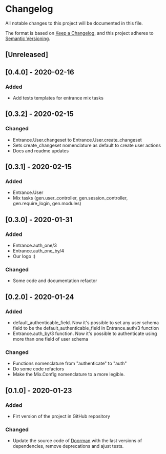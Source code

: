 # Changelog
All notable changes to this project will be documented in this file.

The format is based on [Keep a Changelog](https://keepachangelog.com/en/1.0.0/),
and this project adheres to [Semantic Versioning](https://semver.org/spec/v2.0.0.html).

## [Unreleased]
## [0.4.0] - 2020-02-16
### Added
- Add tests templates for entrance mix tasks
## [0.3.2] - 2020-02-15
### Changed
- Entrance.User.changeset to Entrance.User.create_changeset
- Sets create_changeset nomenclature as default to create user actions
- Docs and readme updates
## [0.3.1] - 2020-02-15
### Added
- Entrance.User
- Mix tasks (gen.user_controller, gen.session_controller, gen.require_login, gen.modules)
## [0.3.0] - 2020-01-31
### Added
- Entrance.auth_one/3
- Entrance.auth_one_by/4
- Our logo :)
### Changed
- Some code and documentation refactor
## [0.2.0] - 2020-01-24
### Added
- default_authenticable_field. Now it's possible to set any user schema field to be the default_authenticable_field in Entrance.auth/3 function
- Entrance.auth_by/3 function. Now it's possible to authenticate using more than one field of user schema
### Changed
- Functions nomenclature from "authenticate" to "auth"
- Do some code refactors
- Make the Mix.Config nomenclature to a more legible.

## [0.1.0] - 2020-01-23
### Added
- Firt version of the project in GitHub repository 
### Changed
- Update the source code of [Doorman](https://github.com/BlakeWilliams/doorman) with the last versions of dependencies, remove deprecations and ajust tests.









